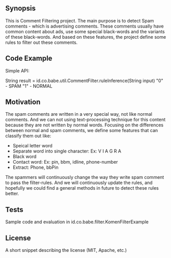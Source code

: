 ## Synopsis

This is Comment Filtering project. The main purpose is to detect Spam comments - which is advertising comments. These comments usually have common content about ads, use some special black-words and the variants of these black-words. And based on these features, the project define some rules to filter out these comments.

## Code Example
Simple API:

String result = id.co.babe.util.CommentFilter.ruleInference(String input)
"0" - SPAM
"1" - NORMAL

## Motivation

The spam comments are written in a very special way, not like normal comments. And we can not using text-processing technique for this content because they are not written by normal words. Focusing on the differences between normal and spam comments, we define some features that can classify them out like:
- Speical letter word
- Separate word into single character: Ex: V I A G R A
- Black word
- Contact word: Ex: pin, bbm, idline, phone-number
- Extract: Phone, bbPin

The spammers will continuously change the way they write spam comment to pass the filter-rules. And we will continuously update the rules, and hopefully we could find a general methods in future to detect these rules better.

## Tests

Sample code and evaluation in id.co.babe.filter.KomenFilterExample

## License

A short snippet describing the license (MIT, Apache, etc.)
